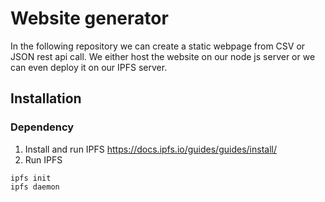 # Website generator 
In the following repository we can create a static webpage from CSV or JSON rest api call. We either host the website on our 
node js server or we can even deploy it on our IPFS server.

## Installation 
### Dependency 
1. Install and run IPFS
https://docs.ipfs.io/guides/guides/install/
2. Run IPFS
```
ipfs init
ipfs daemon
```

